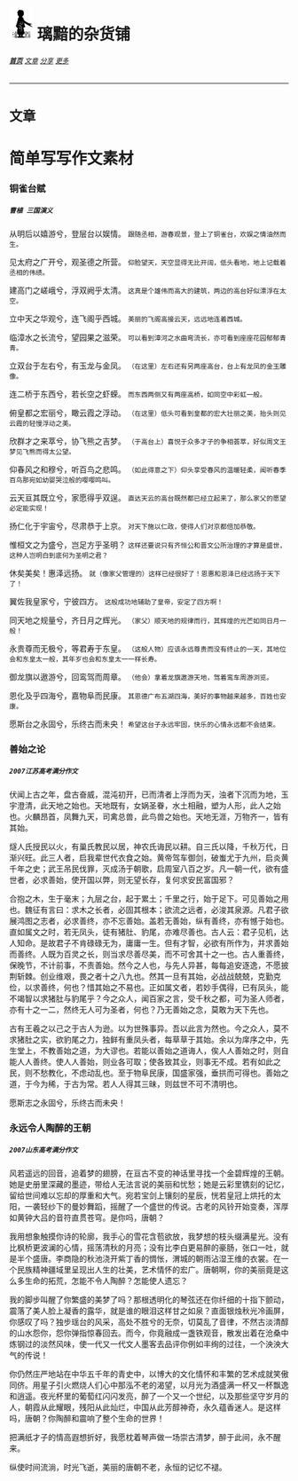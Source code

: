 # [<img src="图标.png" alt="Logo" style="zoom:7%;" />](index.html) 璃黯的杂货铺

###### **[`首页`](index.html)**		[`文章`](文章.html)		[`分享`](分享.html)		[`更多`](更多.html)

---

# `文章`

# 简单写写作文素材

### 铜雀台赋

##### `曹植 三国演义`

从明后以嬉游兮，登层台以娱情。
`跟随丞相，游春观景，登上了铜雀台，欢娱之情油然而生。`

见太府之广开兮，观圣德之所营。
`仰脸望天，天空显得无比开阔，低头看地，地上记载着丞相的伟绩。`

建高门之嵯峨兮，浮双阙乎太清。
`这真是个雄伟而高大的建筑，两边的高台好似漂浮在太空。`

立中天之华观兮，连飞阁乎西城。
`美丽的飞阁高接云天，远远地连着西城。`

临漳水之长流兮，望园果之滋荣。
`可以看到漳河之水曲弯流长，亦可看到座座花园郁郁青青。`

立双台于左右兮，有玉龙与金凤。
`（在这里）左右还有另两座高台，台上有龙凤的金玉雕像。`

连二桥于东西兮，若长空之虾蝾。
`而东西两侧又有两座高桥，如同空中彩虹一般。`

俯皇都之宏丽兮，瞰云霞之浮动。
`（在这里）低头可看到皇都的宏大壮丽之美，抬头则见云霞的轻慢浮动之美。`

欣群才之来萃兮，协飞熊之吉梦。
`（于高台上）喜悦于众多才子的争相荟萃，好似周文王梦见飞熊而得太公望。`

仰春风之和穆兮，听百鸟之悲鸣。
`（如此得意之下）仰头享受春风的温暖轻柔，闻听春季百鸟那宛如幼婴哭泣般的嘤嘤鸣叫。`

云天亘其既立兮，家愿得乎双逞。
`直达天云的高台既然都已经立起来了，那么家父的愿望必定能实现！`

扬仁化于宇宙兮，尽肃恭于上京。
`对天下施以仁政，使得人们对京都倍加恭敬。`

惟桓文之为盛兮，岂足方乎圣明？
`这样还要说只有齐恒公和晋文公所治理的才算是盛世，这种人岂明白到底何为圣明之君？`

休矣美矣！惠泽远扬。
`就（像家父管理的）这样已经很好了！恩惠和恩泽已经远扬于天下了！`

翼佐我皇家兮，宁彼四方。
`这般成功地辅助了皇帝，安定了四方啊！`

同天地之规量兮，齐日月之辉光。
`（家父）顺天地的规律而行，其辉煌的光芒如同日月一般！`

永贵尊而无极兮，等君寿于东皇。
`（这般人物）应该永远尊贵而没有终止的一天，其地位会和东皇太一般，其年岁也会和东皇太一一样长寿。`

御龙旗以遨游兮，回鸾驾而周章。
`（他会）拿着龙旗遨游天地，驾着鸾车周游浏览。`

恩化及乎四海兮，嘉物阜而民康。
`其恩德广布五湖四海，美好的事物越来越多，百姓也安康。`

愿斯台之永固兮，乐终古而未央！
`希望这台子永远牢固，快乐的心情永远都不会结束。`


### 善始之论

##### `2007江苏高考满分作文`

伏闻上古之年，盘古奋威，混沌初开，已而清者上浮而为天，浊者下沉而为地，玉宇澄清，此天地之始也。天地既有，女娲圣眷，水土相融，塑为人形，此人之始也。火麟昂首，凤舞九天，司禽总兽，此鸟兽之始也。天地无涯，万物齐一，皆有其始。

燧人氏授民以火，有巢氏教民以居，神农氏诲民以耕。自三氏以降，千秋万代，日渐兴旺。此三人者，启我辈世代衣食之始。黄帝驾车御剑，破蚩尤于九州，启炎黄千年之史；武王吊民伐罪，灭成汤于朝歌，启周室八百之岁。凡一朝一代，欲有盛世者，必求善始，使开国以弊，则无望长存，复何求安民富国邪？

合抱之木，生于毫末；九层之台，起于累土；千里之行，始于足下。可见善始之用也。魏征有言曰：求木之长者，必固其根本；欲流之远者，必浚其泉源。凡君子欲展鸿图之志者，必求善终，亦不忘善始。盖若无善始，纵有善终，亦有憾于始也。直如属文之时，若无凤头，徒有猪肚、豹尾，亦难尽善也。古人云：君子见机，达人知命。是故君子不肯碌碌无为，庸庸一生。但有才智，必欲有所作为，并求善始而善终。人既为百灵之长，则当求尽善尽美，而不可舍其十之一也。古人重善终，保晚节，不计前事，不责善始。然今之人也，与先人异甚，每每追安逐逸，不愿披荆斩棘。创业维艰，畏之者十之八九也。然其一旦有其始，必战战兢兢，克勤克俭，以求善终，何也？惜其始之不易也。正如属文者，若妙手偶得，已有凤头，能不竭智以求猪肚与豹尾乎？今之众人，闻百家之言，受千秋之都，可为圣人师者，亦有十之一二，然终无人可为圣者，何也？乃无善始之念，莫敢为天下先也。

古有王羲之以己之于古人为逊。以为世殊事异。吾以此言为然也。今之众人，莫不求猪肚之实，欲豹尾之力，独鲜有重凤头者，每草草于其始。余以为庠序之中，先生堂上，不教善始之道，为大谬也。若能以善始之道诲人，俟人人善始之时，则自能人人善终。使人人善始，则业各可取；使各致其业，则事无不成。若有如此之民，则不愁教化，不虑动乱也。至于物阜民康，国盛家强，垂拱而可得也。善始之道，于今为稀，于古为常。若人人得其三昧，则兹世不可不清明也。

愿斯志之永固兮，乐终古而未央！



### 永远令人陶醉的王朝 

##### `2007山东高考满分作文`

风若遥远的回音，追着梦的翅膀，在亘古不变的神话里寻找一个金碧辉煌的王朝。她是史册里深藏的墨迹，带给人无法言说的美丽和忧愁；她是云彩里镌刻的记忆，留给世间难以忘却的厚重和大气。宛若宝剑上镶刻的星辰，恍若皇冠上烘托的太阳，一袭轻纱下的曼妙舞蹈，摇醒了一个盛世的传说。古老的风铃开始变奏，浑厚如黄钟大吕的音符直贯苍穹。是你吗，唐朝？

我用想象触摸你诗的轮廓，我手心的雪花含苞欲放，我梦想的枝头缀满星光。没有比枫桥更波澜的心情，摇荡清秋的月亮；没有比李白更易醉的豪肠，张口一吐，就是半个盛唐。李商隐的秋池浇开紫丁香的惆怅，渭城的朝雨沾湿王维的衣裳。在一个民族精神疆域里呈现出人生的壮美，艺术情怀的宏广。唐朝啊，你的美丽竟是这么多生命的拓荒，怎能不令人陶醉？怎能使人遗忘？

我的脚步叫醒了你繁盛的美梦了吗？那根透明化的琴弦还在你纤细的十指下颤动，震落了美人脸上凝香的露华，就是谁的眼泪这样甘之如泉？直面银烛秋光冷画屏，你感叹了吗？独步瑶台的风采，高处不胜兮的无奈，切莫乱了音律，不然古淡清醇的山水怨你，怨你弹指惊春回去。而今，你竟融成一盏铁观音，散发出着在沧桑中炼钢过的淡然风味，使一代又一代文人墨客去品评你例如丰绚的过往，一个泱泱大气的传说！

你仍然庄严地站在中华五千年的青史中，以博大的文化情怀和丰繁的艺术成就笑傲同侪。用星子引火燃烧人们心中那泓不老的渴望，以月光为酒盛满一杯又一杯飘逸和逍遥。夜光杯里的葡萄红闪闪发亮，醉了一个又一个世纪，以及那些坚守岁月的人，朝霞从此耀眼，残阳从此灿烂，中国从此芳醇神奇，永久蕴香迷人。是这样吗，唐朝？你陶醉和震响了整个生命的世界！

把满纸才子的情高遐想折好，我愿枕着琴声做一场崇古清梦，醉于此间，永不醒来。

纵使时间流淌，时光飞逝，美丽的唐朝不老，永恒的记忆不褪。